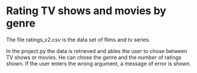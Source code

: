 # Rating TV shows and movies by genre

The file ratings_v2.csv is the data set of flims and tv series.

In the project.py the data is retrieved and ables the user to chose between TV shows or movies. He can chose the genre and the number of ratings shown. 
If the user enters the wrong argument, a message of error is shown.
